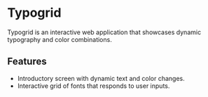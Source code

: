 # Typogrid

Typogrid is an interactive web application that showcases dynamic typography and color combinations.

## Features

- Introductory screen with dynamic text and color changes.
- Interactive grid of fonts that responds to user inputs.
